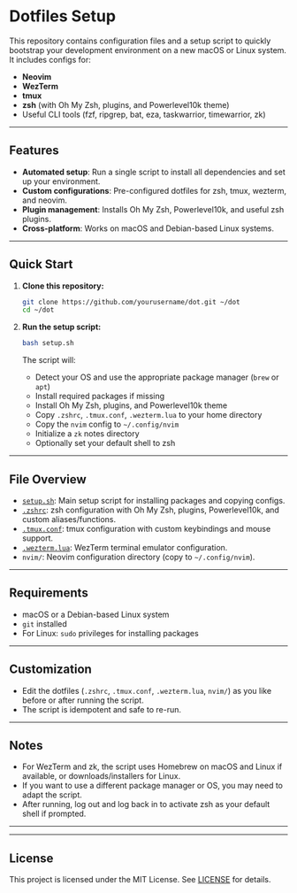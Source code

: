# Dotfiles Setup

This repository contains configuration files and a setup script to quickly bootstrap your development environment on a new macOS or Linux system.
It includes configs for:
- **Neovim**
- **WezTerm**
- **tmux**
- **zsh** (with Oh My Zsh, plugins, and Powerlevel10k theme)
- Useful CLI tools (fzf, ripgrep, bat, eza, taskwarrior, timewarrior, zk)

---

## Features

- **Automated setup**: Run a single script to install all dependencies and set up your environment.
- **Custom configurations**: Pre-configured dotfiles for zsh, tmux, wezterm, and neovim.
- **Plugin management**: Installs Oh My Zsh, Powerlevel10k, and useful zsh plugins.
- **Cross-platform**: Works on macOS and Debian-based Linux systems.

---

## Quick Start

1. **Clone this repository:**

   ```bash
   git clone https://github.com/yourusername/dot.git ~/dot
   cd ~/dot
   ```

2. **Run the setup script:**

   ```bash
   bash setup.sh
   ```

   The script will:
   - Detect your OS and use the appropriate package manager (`brew` or `apt`)
   - Install required packages if missing
   - Install Oh My Zsh, plugins, and Powerlevel10k theme
   - Copy `.zshrc`, `.tmux.conf`, `.wezterm.lua` to your home directory
   - Copy the `nvim` config to `~/.config/nvim`
   - Initialize a `zk` notes directory
   - Optionally set your default shell to zsh

---

## File Overview

- [`setup.sh`](setup.sh): Main setup script for installing packages and copying configs.
- [`.zshrc`](.zshrc): zsh configuration with Oh My Zsh, plugins, Powerlevel10k, and custom aliases/functions.
- [`.tmux.conf`](.tmux.conf): tmux configuration with custom keybindings and mouse support.
- [`.wezterm.lua`](.wezterm.lua): WezTerm terminal emulator configuration.
- `nvim/`: Neovim configuration directory (copy to `~/.config/nvim`).

---

## Requirements

- macOS or a Debian-based Linux system
- `git` installed
- For Linux: `sudo` privileges for installing packages

---

## Customization

- Edit the dotfiles (`.zshrc`, `.tmux.conf`, `.wezterm.lua`, `nvim/`) as you like before or after running the script.
- The script is idempotent and safe to re-run.

---

## Notes

- For WezTerm and zk, the script uses Homebrew on macOS and Linux if available, or downloads/installers for Linux.
- If you want to use a different package manager or OS, you may need to adapt the script.
- After running, log out and log back in to activate zsh as your default shell if prompted.

---


---

## License

This project is licensed under the MIT License. See [LICENSE](LICENSE) for details.



